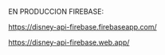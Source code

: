 EN PRODUCCION FIREBASE: 

https://disney-api-firebase.firebaseapp.com/


https://disney-api-firebase.web.app/
